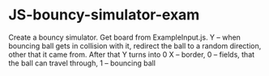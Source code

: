 # JS-bouncy-simulator-exam

Create a bouncy simulator. Get board from ExampleInput.js.
Y – when bouncing ball gets in collision with it, redirect the ball to a random direction, other that it came from. After that Y turns into 0
X – border,
0 – fields, that the ball can travel through,
1 – bouncing ball
